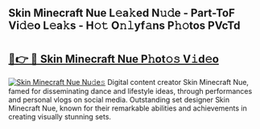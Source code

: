 ## Skin Minecraft Nue L𝚎a𝚔ed N𝚞𝚍e - Part-ToF Vi𝚍𝚎o L𝚎a𝚔s - H𝚘𝚝 O𝚗𝚕yf𝚊ns P𝚑𝚘tos PVcTd

# <h2><a href="http://kfctvim.oniu.top/?m=Skin+Minecraft+Nue">🔗👉 🔴 Skin Minecraft Nue P𝚑ot𝚘𝚜 V𝚒d𝚎o</a></h2>

[![Skin Minecraft Nue Nu𝚍e𝚜](https://i.imgur.com/0qMVB7G.gif)](http://kfctvim.oniu.top/?m=Skin+Minecraft+Nue)
Digital content creator Skin Minecraft Nue, famed for disseminating dance and lifestyle ideas, through performances and personal vlogs on social media. Outstanding set designer Skin Minecraft Nue, known for their remarkable abilities and achievements in creating visually stunning sets.  
